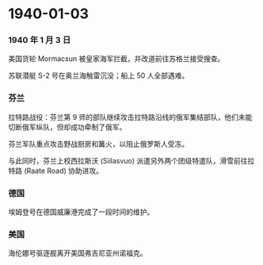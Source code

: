 # 1940-01-03

### 1940 年 1 月 3 日

美国货轮 Mormacsun 被皇家海军拦截，并改道前往苏格兰接受搜查。

苏联潜艇 S-2 号在奥兰海触雷沉没；船上 50 人全部遇难。

### 芬兰

拉特路战役：芬兰第 9
师的部队继续攻击拉特路沿线的俄军集结部队，他们未能切断俄军纵队，但却成功牵制了俄军。

芬兰军队重点攻击野战厨房和篝火，以阻止俄罗斯人受冻。

与此同时，芬兰上校西拉斯沃 (Siilasvuo)
派遣另外两个团级特遣队，滑雪前往拉特路 (Raate Road) 协助进攻。

### 德国

埃姆登号在德国威廉港完成了一段时间的维护。

### 美国

海伦娜号驱逐舰离开美国弗吉尼亚州诺福克。